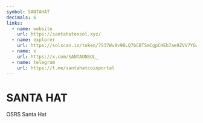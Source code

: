```yaml
---
symbol: SANTAHAT
decimals: 6
links:
  - name: website
    url: https://santahatonsol.xyz/
  - name: explorer
    url: https://solscan.io/token/7S37Wv8v9BLQ7bCBTSmCgpCHEb7ae9ZVV7YGwDSepump
  - name: x
    url: https://x.com/SANTAONSOL_
  - name: telegram
    url: https://t.me/santahatcoinportal
---
```


# SANTA HAT

OSRS Santa Hat
